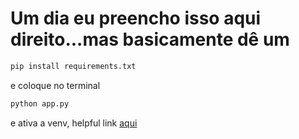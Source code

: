 # Um dia eu preencho isso aqui direito...mas basicamente dê um 

```python
pip install requirements.txt 
```

e coloque no terminal 

```python
python app.py 
```

e ativa a venv, helpful link [aqui](https://packaging.python.org/guides/installing-using-pip-and-virtual-environments/)
